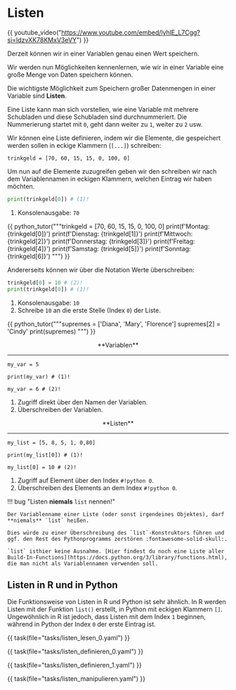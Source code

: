 # Listen

{{ youtube_video("https://www.youtube.com/embed/lyhlE_L7Cgg?si=ldzvXK78KMxV3eVY") }}

Derzeit können wir in einer Variablen genau einen Wert speichern.

Wir werden nun Möglichkeiten kennenlernen, wie wir in einer Variable eine große Menge von Daten speichern können.

Die wichtigste Möglichkeit zum Speichern großer Datenmengen in einer Variable sind **Listen**.

Eine Liste kann man sich vorstellen, wie eine Variable mit mehrere Schubladen und diese Schubladen sind
durchnummeriert. Die Nummerierung startet mit `0`, geht dann weiter zu `1`, weiter zu `2` usw.

Wir können eine Liste definieren, indem wir die Elemente, die gespeichert werden sollen in eckige Klammern (`[...]`)
schreiben:

```
trinkgeld = [70, 60, 15, 15, 0, 100, 0]
```

Um nun auf die Elemente zuzugreifen geben wir den schreiben wir nach dem Variablennamen in eckigen Klammern,
welchen Eintrag wir haben möchten.

```python
print(trinkgeld[0]) # (1)!
```

1. Konsolenausgabe: `70`

{{ python_tutor("""trinkgeld = [70, 60, 15, 15, 0, 100, 0]
print(f'Montag: {trinkgeld[0]}')
print(f'Dienstag: {trinkgeld[1]}')
print(f'Mittwoch: {trinkgeld[2]}')
print(f'Donnerstag: {trinkgeld[3]}')
print(f'Freitag: {trinkgeld[4]}')
print(f'Samstag: {trinkgeld[5]}')
print(f'Sonntag: {trinkgeld[6]}')
""") }}

Andererseits können wir über die Notation Werte überschreiben:

```python
trinkgeld[0] = 10 # (2)!
print(trinkgeld[0]) # (1)!
```

1. Konsolenausgabe: `10`
2. Schreibe `10` an die erste Stelle (Index `0`) der Liste.

{{ python_tutor("""supremes = ['Diana', 'Mary', 'Florence']
supremes[2] = 'Cindy'
print(supremes)
""") }}

<!-- Laden der model-viewer Bibliothek -->
<script type="module" src="https://unpkg.com/@google/model-viewer/dist/model-viewer.min.js"></script>
<script nomodule src="https://unpkg.com/@google/model-viewer/dist/model-viewer-legacy.js"></script>

<div class="grid cards" markdown>

<div markdown>
<p style="text-align:center;" markdown>**Variablen**</p>

---

<model-viewer 
    src="../var.glb" 
    alt="Ein 3D-Modell"
    camera-orbit="-15deg 80deg 2m" 
    disable-zoom 
    camera-controls
    style="width: 100%; height: 300px;">
</model-viewer>
```{ .python }
my_var = 5

print(my_var) # (1)!

my_var = 6 # (2)!
```

1. Zugriff direkt über den Namen der Variablen.
2. Überschreiben der Variablen. 
</div>

<div markdown>
<p style="text-align:center;" markdown>**Listen**</p>

---

<model-viewer 
    src="../list.glb" 
    alt="Ein 3D-Modell"
    camera-orbit="-15deg 80deg 2m" 
    disable-zoom 
    camera-controls
    style="width: 100%; height: 300px;">
</model-viewer>
```{ .python }
my_list = [5, 8, 5, 1, 0,80]

print(my_list[0]) # (1)!

my_list[0] = 10 # (2)!
```

1. Zugriff auf Element über den Index `#!python 0`.
2. Überschreiben des Elements an dem Index `#!python 0`.

</div>
</div>

!!! bug "Listen **niemals** `list` nennen!"

    Der Variablenname einer Liste (oder sonst irgendeines Objektes), darf **niemals** `list` heißen.

    Dies würde zu einer Überschreibung des `list`-Konstruktors führen und ggf. den Rest des Pythonprogramms zerstören :fontawesome-solid-skull:.

    `list` isthier keine Ausnahme. [Hier findest du noch eine Liste aller Build-In-Functions](https://docs.python.org/3/library/functions.html), die man nicht als Variablennamen verwenden soll.


## Listen in R und in Python

Die Funktionsweise von Listen in R und Python ist sehr ähnlich. In R werden Listen mit der Funktion `list()` erstellt, in Python mit eckigen Klammern `[]`. Ungewöhnlich in R ist jedoch, dass Listen mit dem Index `1` beginnen, während in Python der Index `0` der erste Eintrag ist.

{{ task(file="tasks/listen_lesen_0.yaml") }}

{{ task(file="tasks/listen_definieren_0.yaml") }}

{{ task(file="tasks/listen_definieren_1.yaml") }}

{{ task(file="tasks/listen_manipulieren.yaml") }}

